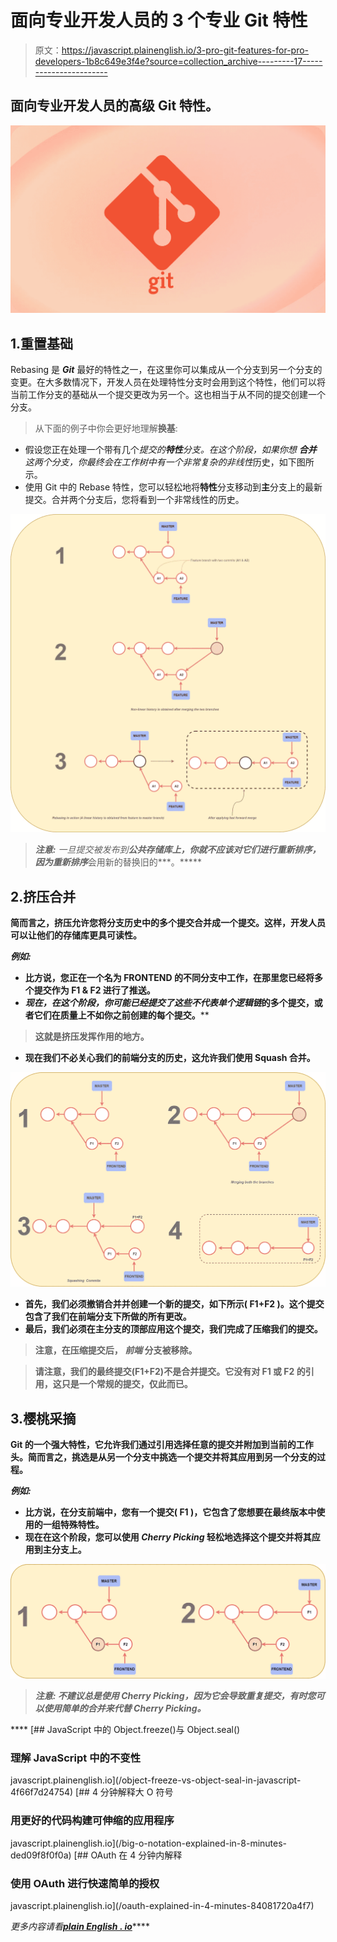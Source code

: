 # 面向专业开发人员的 3 个专业 Git 特性

> 原文：<https://javascript.plainenglish.io/3-pro-git-features-for-pro-developers-1b8c649e3f4e?source=collection_archive---------17----------------------->

## 面向专业开发人员的高级 Git 特性。

![](img/0e3a3c639c684e7559c3eb2ab69a4d78.png)

## 1.重置基础

Rebasing 是 ***Git*** 最好的特性之一，在这里你可以集成从一个分支到另一个分支的变更。在大多数情况下，开发人员在处理特性分支时会用到这个特性，他们可以将当前工作分支的基础从一个提交更改为另一个。这也相当于从不同的提交创建一个分支。

> 从下面的例子中你会更好地理解**换基**:

*   假设您正在处理一个带有几个*提交的**特性**分支。*在这个阶段，如果你想 ***合并*** 这两个分支，你最终会在工作树中有一个非常复杂的*非线性*历史，如下图所示。
*   使用 Git 中的 Rebase 特性，您可以轻松地将**特性**分支移动到**主**分支上的最新提交。合并两个分支后，您将看到一个非常线性的历史。

![](img/15c8e1a147f55e28547415f213bb21ef.png)

> ***注意:*** *一旦提交被发布到****公共存储库上，你就不应该对它们进行重新排序，因为重新排序***会用新的替换旧的***。*****

## ****2.挤压合并****

****简而言之，挤压允许您将分支历史中的多个提交合并成一个提交。这样，开发人员可以让他们的存储库更具可读性。****

*******例如:*******

*   ****比方说，您正在一个名为 **FRONTEND** 的不同分支中工作，在那里您已经将多个提交作为 **F1** & **F2 进行了推送。******
*   ****现在，在这个阶段，你可能已经提交了这些不代表*单个逻辑链*的多个提交，或者它们在质量上不如你之前创建的每个提交。****

> ****这就是挤压发挥作用的地方。****

*   ****现在我们不必关心我们的**前端**分支的历史，这允许我们使用 Squash 合并。****

****![](img/0558630751749190f47202e4e6b4d458.png)****

*   ****首先，我们必须撤销合并并创建一个新的提交，如下所示( **F1+F2** )。这个提交包含了我们在**前端**分支下所做的所有更改。****
*   ****最后，我们必须在**主**分支的顶部应用这个提交，我们完成了压缩我们的提交。****

> ****注意，在压缩提交后， ***前端*** 分支被移除。****

> ****请注意，我们的最终提交(F1+F2)不是合并提交。它没有对 F1 或 F2 的引用，这只是一个常规的提交，仅此而已。****

## ****3.樱桃采摘****

****Git 的一个强大特性，它允许我们通过引用选择任意的提交并附加到当前的工作头。简而言之，挑选是从另一个分支中挑选一个提交并将其应用到另一个分支的过程。****

*******例如:*******

*   ****比方说，在分支**前端**中，您有一个提交( **F1** )，它包含了您想要在最终版本中使用的一组特殊特性。****
*   ****现在在这个阶段，您可以使用 *Cherry Picking* 轻松地选择这个提交并将其应用到**主**分支上。****

****![](img/1f04f4675447ded3f8ef3249e52f040e.png)****

> *******注意:*** *不建议总是使用 Cherry Picking，因为它会导致重复提交，有时您可以使用简单的合并来代替 Cherry Picking。*****

****[](/object-freeze-vs-object-seal-in-javascript-4f66f7d24754) [## JavaScript 中的 Object.freeze()与 Object.seal()

### 理解 JavaScript 中的不变性

javascript.plainenglish.io](/object-freeze-vs-object-seal-in-javascript-4f66f7d24754) [](/big-o-notation-explained-in-8-minutes-ded09f8f0f0a) [## 4 分钟解释大 O 符号

### 用更好的代码构建可伸缩的应用程序

javascript.plainenglish.io](/big-o-notation-explained-in-8-minutes-ded09f8f0f0a) [](/oauth-explained-in-4-minutes-84081720a4f7) [## OAuth 在 4 分钟内解释

### 使用 OAuth 进行快速简单的授权

javascript.plainenglish.io](/oauth-explained-in-4-minutes-84081720a4f7) 

*更多内容请看*[***plain English . io***](http://plainenglish.io/)****